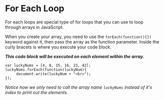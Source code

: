 # For Each Loop #

For each loops are special type of for loops that you can use to loop through arrays in JavaScript.

When you create your array, you need to use the `forEach(function(){})` keyword against it, then pass the array as the function parameter.  Inside the curly bracets is where you execute your code block.

***This code block will be executed on each element within the array.***
```
var luckyNums = [4, 8, 15, 16, 23, 42];
luckyNums.forEach(function(luckyNum){
     document.write(luckyNum + "<br>");
});
```

*Notice how we only need to call the array name `luckyNums` instead of it's index to print out the elements.*
